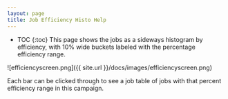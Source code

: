 ```yaml
---
layout: page
title: Job Efficiency Histo Help
---
```

* TOC
{:toc}
This page shows the jobs as a sideways histogram by efficiency, with 10% wide buckets labeled with the percentage efficiency range.

![efficiencyscreen.png]({{ site.url }}/docs/images/efficiencyscreen.png)

Each bar can be clicked through to see a job table of jobs with that percent efficiency range in this campaign.